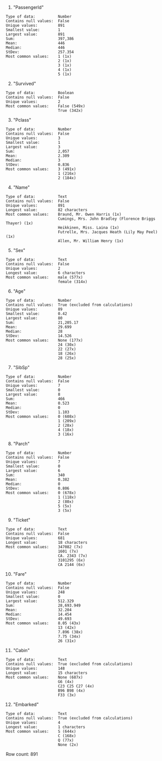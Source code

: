   1. "PassengerId"

	Type of data:          Number
	Contains null values:  False
	Unique values:         891
	Smallest value:        1
	Largest value:         891
	Sum:                   397,386
	Mean:                  446
	Median:                446
	StDev:                 257.354
	Most common values:    1 (1x)
	                       2 (1x)
	                       3 (1x)
	                       4 (1x)
	                       5 (1x)

  2. "Survived"

	Type of data:          Boolean
	Contains null values:  False
	Unique values:         2
	Most common values:    False (549x)
	                       True (342x)

  3. "Pclass"

	Type of data:          Number
	Contains null values:  False
	Unique values:         3
	Smallest value:        1
	Largest value:         3
	Sum:                   2,057
	Mean:                  2.309
	Median:                3
	StDev:                 0.836
	Most common values:    3 (491x)
	                       1 (216x)
	                       2 (184x)

  4. "Name"

	Type of data:          Text
	Contains null values:  False
	Unique values:         891
	Longest value:         82 characters
	Most common values:    Braund, Mr. Owen Harris (1x)
	                       Cumings, Mrs. John Bradley (Florence Briggs Thayer) (1x)
	                       Heikkinen, Miss. Laina (1x)
	                       Futrelle, Mrs. Jacques Heath (Lily May Peel) (1x)
	                       Allen, Mr. William Henry (1x)

  5. "Sex"

	Type of data:          Text
	Contains null values:  False
	Unique values:         2
	Longest value:         6 characters
	Most common values:    male (577x)
	                       female (314x)

  6. "Age"

	Type of data:          Number
	Contains null values:  True (excluded from calculations)
	Unique values:         89
	Smallest value:        0.42
	Largest value:         80
	Sum:                   21,205.17
	Mean:                  29.699
	Median:                28
	StDev:                 14.526
	Most common values:    None (177x)
	                       24 (30x)
	                       22 (27x)
	                       18 (26x)
	                       28 (25x)

  7. "SibSp"

	Type of data:          Number
	Contains null values:  False
	Unique values:         7
	Smallest value:        0
	Largest value:         8
	Sum:                   466
	Mean:                  0.523
	Median:                0
	StDev:                 1.103
	Most common values:    0 (608x)
	                       1 (209x)
	                       2 (28x)
	                       4 (18x)
	                       3 (16x)

  8. "Parch"

	Type of data:          Number
	Contains null values:  False
	Unique values:         7
	Smallest value:        0
	Largest value:         6
	Sum:                   340
	Mean:                  0.382
	Median:                0
	StDev:                 0.806
	Most common values:    0 (678x)
	                       1 (118x)
	                       2 (80x)
	                       5 (5x)
	                       3 (5x)

  9. "Ticket"

	Type of data:          Text
	Contains null values:  False
	Unique values:         681
	Longest value:         18 characters
	Most common values:    347082 (7x)
	                       1601 (7x)
	                       CA. 2343 (7x)
	                       3101295 (6x)
	                       CA 2144 (6x)

 10. "Fare"

	Type of data:          Number
	Contains null values:  False
	Unique values:         248
	Smallest value:        0
	Largest value:         512.329
	Sum:                   28,693.949
	Mean:                  32.204
	Median:                14.454
	StDev:                 49.693
	Most common values:    8.05 (43x)
	                       13 (42x)
	                       7.896 (38x)
	                       7.75 (34x)
	                       26 (31x)

 11. "Cabin"

	Type of data:          Text
	Contains null values:  True (excluded from calculations)
	Unique values:         148
	Longest value:         15 characters
	Most common values:    None (687x)
	                       G6 (4x)
	                       C23 C25 C27 (4x)
	                       B96 B98 (4x)
	                       F33 (3x)

 12. "Embarked"

	Type of data:          Text
	Contains null values:  True (excluded from calculations)
	Unique values:         4
	Longest value:         1 characters
	Most common values:    S (644x)
	                       C (168x)
	                       Q (77x)
	                       None (2x)

Row count: 891
